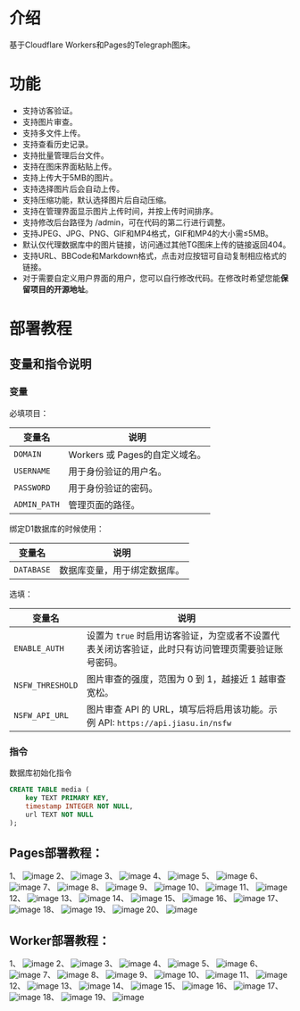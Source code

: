 # 介绍

基于Cloudflare Workers和Pages的Telegraph图床。

# 功能

- 支持访客验证。
- 支持图片审查。
- 支持多文件上传。
- 支持查看历史记录。
- 支持批量管理后台文件。
- 支持在图床界面粘贴上传。
- 支持上传大于5MB的图片。
- 支持选择图片后会自动上传。
- 支持压缩功能，默认选择图片后自动压缩。
- 支持在管理界面显示图片上传时间，并按上传时间排序。
- 支持修改后台路径为 /admin，可在代码的第二行进行调整。
- 支持JPEG、JPG、PNG、GIF和MP4格式，GIF和MP4的大小需≤5MB。
- 默认仅代理数据库中的图片链接，访问通过其他TG图床上传的链接返回404。
- 支持URL、BBCode和Markdown格式，点击对应按钮可自动复制相应格式的链接。
- 对于需要自定义用户界面的用户，您可以自行修改代码。在修改时希望您能**保留项目的开源地址**。

# 部署教程

## 变量和指令说明
### 变量
必填项目：

| 变量名          | 说明                                                                 |
|-----------------|----------------------------------------------------------------------|
| `DOMAIN`        | Workers 或 Pages的自定义域名。                                                |
| `USERNAME`      | 用于身份验证的用户名。                                         |
| `PASSWORD`      | 用于身份验证的密码。                                       |
| `ADMIN_PATH`    | 管理页面的路径。                                               |

绑定D1数据库的时候使用：

| 变量名          | 说明                                                                 |
|-----------------|----------------------------------------------------------------------|
| `DATABASE`      | 数据库变量，用于绑定数据库。                                         |

选填：

| 变量名          | 说明                                                                 |
|-----------------|----------------------------------------------------------------------|
| `ENABLE_AUTH`   | 设置为 `true` 时启用访客验证，为空或者不设置代表关闭访客验证，此时只有访问管理页需要验证账号密码。  |
| `NSFW_THRESHOLD`| 图片审查的强度，范围为 0 到 1，越接近 1 越审查宽松。                                     |
| `NSFW_API_URL`  | 图片审查 API 的 URL，填写后将启用该功能。示例 API: `https://api.jiasu.in/nsfw` |

### 指令
数据库初始化指令

```sql
CREATE TABLE media (
    key TEXT PRIMARY KEY,
    timestamp INTEGER NOT NULL,
    url TEXT NOT NULL
);
```

## Pages部署教程：
1、
![image](https://kycloud3.koyoo.cn/20240829ab8e7202408291110085598.png)
2、
![image](https://kycloud3.koyoo.cn/20240829dde8f202408291110076344.png)
3、
![image](https://kycloud3.koyoo.cn/2024082999a92202408291110079488.png)
4、
![image](http://kycloud3.koyoo.cn/2024082913106202408291111045980.png)
5、
![image](http://kycloud3.koyoo.cn/20240829426e2202408291111415611.png)
6、
![image](http://kycloud3.koyoo.cn/202408290028f20240829111205448.png)
7、
![image](http://kycloud3.koyoo.cn/20240906d561b202409061706196490.png)
8、
![image](http://kycloud3.koyoo.cn/202409064f8b3202409061708222685.png)
9、
![image](http://kycloud3.koyoo.cn/2024090635c19202409061709225960.png)
10、
![image](http://kycloud3.koyoo.cn/20240906e636520240906171027282.png)
11、
![image](http://kycloud3.koyoo.cn/20240906f0dfe202409061711092668.png)
12、
![image](http://kycloud3.koyoo.cn/2024090667330202409061711516838.png)
13、
![image](http://kycloud3.koyoo.cn/20240906f173a202409061713007969.png)
14、
![image](http://kycloud3.koyoo.cn/20240906ed143202409061715165350.png)
15、
![image](http://kycloud3.koyoo.cn/202409068f76a202409061718122696.png)
16、
![image](http://kycloud3.koyoo.cn/20240906b79a6202409061719043430.png)
17、
![image](http://kycloud3.koyoo.cn/20240906188f8202409061720032928.png)
18、
![image](http://kycloud3.koyoo.cn/202409066761e202409061721281588.png)
19、
![image](http://kycloud3.koyoo.cn/2024090677f2320240906172317323.png)
20、
![image](http://kycloud3.koyoo.cn/202409065c29920240906172451915.png)


## Worker部署教程：
1、
![image](https://kycloud3.koyoo.cn/20240829ab8e7202408291110085598.png)
2、
![image](https://kycloud3.koyoo.cn/20240829dde8f202408291110076344.png)
3、
![image](https://kycloud3.koyoo.cn/2024082999a92202408291110079488.png)
4、
![image](http://kycloud3.koyoo.cn/2024082913106202408291111045980.png)
5、
![image](http://kycloud3.koyoo.cn/20240829426e2202408291111415611.png)
6、
![image](http://kycloud3.koyoo.cn/202408290028f20240829111205448.png)
7、
![image](http://kycloud3.koyoo.cn/202408295c74a202408291112222566.png)
8、
![image](http://kycloud3.koyoo.cn/20240829b4a21202408291118209822.png)
9、
![image](http://kycloud3.koyoo.cn/20240829d5fe4202408291113048235.png)
10、
![image](http://kycloud3.koyoo.cn/20240829f9ecc202408291113197734.png)
11、
![image](http://kycloud3.koyoo.cn/2024082997a84202408291113394516.png)
12、
![image](http://kycloud3.koyoo.cn/202408294223e202408291114234528.png)
13、
![image](http://kycloud3.koyoo.cn/202408294def5202408291113564340.png)
14、
![image](http://kycloud3.koyoo.cn/20240829ee47f202408291114436925.png)
15、
![image](http://kycloud3.koyoo.cn/202409068a32a202409061653566339.png)
16、
![image](http://kycloud3.koyoo.cn/20240829acccf202408291119324308.png)
17、
![image](http://kycloud3.koyoo.cn/202408299f1cf202408291115372291.png)
18、
![image](http://kycloud3.koyoo.cn/2024082995808202408291115555979.png)
19、
![image](http://kycloud3.koyoo.cn/20240829a4d5f202408291117024227.png)
